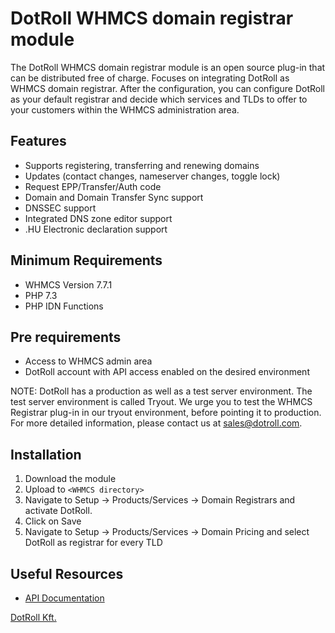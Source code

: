 # DotRoll WHMCS domain registrar module

The DotRoll WHMCS domain registrar module is an open source plug-in that can be distributed free of charge. Focuses on integrating DotRoll as WHMCS domain registrar.
After the configuration, you can configure DotRoll as your default registrar and decide which services and TLDs to offer to your customers within the WHMCS administration area.

## Features

 - Supports registering, transferring and renewing domains
 - Updates (contact changes, nameserver changes, toggle lock)
 - Request EPP/Transfer/Auth code
 - Domain and Domain Transfer Sync support
 - DNSSEC support
 - Integrated DNS zone editor support
 - .HU Electronic declaration support

## Minimum Requirements

 - WHMCS Version 7.7.1
 - PHP 7.3
 - PHP IDN Functions

## Pre requirements

 - Access to WHMCS admin area
 - DotRoll account with API access enabled on the desired environment

NOTE: DotRoll has a production as well as a test server environment. The test server environment is called Tryout. We urge you to test the WHMCS Registrar plug-in in our tryout environment, before pointing it to production. For more detailed information, please contact us at sales@dotroll.com.

## Installation

1. Download the module
2. Upload to  `<WHMCS directory>`
3. Navigate to Setup -> Products/Services -> Domain Registrars and activate DotRoll.
4. Click on Save
5. Navigate to Setup -> Products/Services -> Domain Pricing and select DotRoll as registrar for every TLD

## Useful Resources

* [API Documentation](https://admin.dotroll.com/modules/addons/api/api.pdf)

[DotRoll Kft.](https://dotroll.com)
